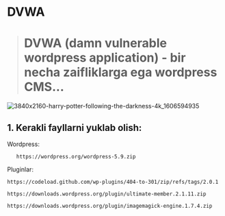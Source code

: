 # DVWA
> # DVWA (damn vulnerable wordpress application) - bir necha zaifliklarga ega wordpress CMS...
![3840x2160-harry-potter-following-the-darkness-4k_1606594935](https://github.com/turan-sec/dvwa/assets/160316490/c64c80fe-1a38-4e79-a94b-9d2207a54501)

## 1. Kerakli fayllarni yuklab olish:
Wordpress:
```
   https://wordpress.org/wordpress-5.9.zip
```
Pluginlar:
```
https://codeload.github.com/wp-plugins/404-to-301/zip/refs/tags/2.0.1
```
```
https://downloads.wordpress.org/plugin/ultimate-member.2.1.11.zip
```
```
https://downloads.wordpress.org/plugin/imagemagick-engine.1.7.4.zip
```

